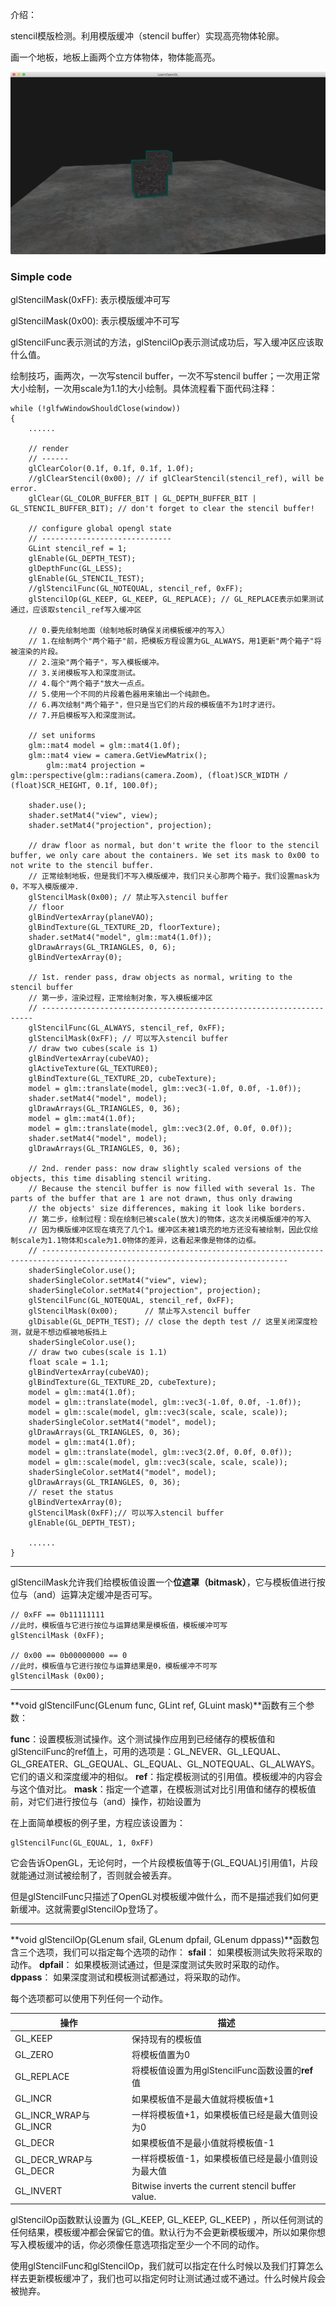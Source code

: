 介绍：

stencil模版检测。利用模版缓冲（stencil buffer）实现高亮物体轮廓。

画一个地板，地板上画两个立方体物体，物体能高亮。

![image-20190226135936302](result.jpg)



### Simple code

glStencilMask(0xFF): 表示模版缓冲可写

glStencilMask(0x00): 表示模版缓冲不可写

glStencilFunc表示测试的方法，glStencilOp表示测试成功后，写入缓冲区应该取什么值。

绘制技巧，画两次，一次写stencil buffer，一次不写stencil buffer；一次用正常大小绘制，一次用scale为1.1的大小绘制。具体流程看下面代码注释：

```
while (!glfwWindowShouldClose(window))
{
	......

    // render
    // ------
    glClearColor(0.1f, 0.1f, 0.1f, 1.0f);
    //glClearStencil(0x00); // if glClearStencil(stencil_ref), will be error.
    glClear(GL_COLOR_BUFFER_BIT | GL_DEPTH_BUFFER_BIT | GL_STENCIL_BUFFER_BIT); // don't forget to clear the stencil buffer!

    // configure global opengl state
    // -----------------------------
    GLint stencil_ref = 1;
    glEnable(GL_DEPTH_TEST);
    glDepthFunc(GL_LESS);
    glEnable(GL_STENCIL_TEST);
    //glStencilFunc(GL_NOTEQUAL, stencil_ref, 0xFF);
    glStencilOp(GL_KEEP, GL_KEEP, GL_REPLACE); // GL_REPLACE表示如果测试通过，应该取stencil_ref写入缓冲区

    // 0.要先绘制地面（绘制地板时确保关闭模板缓冲的写入）
    // 1.在绘制两个"两个箱子"前，把模板方程设置为GL_ALWAYS，用1更新"两个箱子"将被渲染的片段。
    // 2.渲染"两个箱子"，写入模板缓冲。
    // 3.关闭模板写入和深度测试。
    // 4.每个"两个箱子"放大一点点。
    // 5.使用一个不同的片段着色器用来输出一个纯颜色。
    // 6.再次绘制"两个箱子"，但只是当它们的片段的模板值不为1时才进行。
    // 7.开启模板写入和深度测试。

    // set uniforms
    glm::mat4 model = glm::mat4(1.0f);
    glm::mat4 view = camera.GetViewMatrix();
        glm::mat4 projection = glm::perspective(glm::radians(camera.Zoom), (float)SCR_WIDTH / (float)SCR_HEIGHT, 0.1f, 100.0f);

    shader.use();
    shader.setMat4("view", view);
    shader.setMat4("projection", projection);

    // draw floor as normal, but don't write the floor to the stencil buffer, we only care about the containers. We set its mask to 0x00 to not write to the stencil buffer.
    // 正常绘制地板，但是我们不写入模版缓冲，我们只关心那两个箱子。我们设置mask为0，不写入模版缓冲.
    glStencilMask(0x00); // 禁止写入stencil buffer
    // floor
    glBindVertexArray(planeVAO);
    glBindTexture(GL_TEXTURE_2D, floorTexture);
    shader.setMat4("model", glm::mat4(1.0f));
    glDrawArrays(GL_TRIANGLES, 0, 6);
    glBindVertexArray(0);

    // 1st. render pass, draw objects as normal, writing to the stencil buffer
    // 第一步，渲染过程，正常绘制对象，写入模板缓冲区
    // --------------------------------------------------------------------
    glStencilFunc(GL_ALWAYS, stencil_ref, 0xFF);
    glStencilMask(0xFF); // 可以写入stencil buffer
    // draw two cubes(scale is 1)
    glBindVertexArray(cubeVAO);
    glActiveTexture(GL_TEXTURE0);
    glBindTexture(GL_TEXTURE_2D, cubeTexture);
    model = glm::translate(model, glm::vec3(-1.0f, 0.0f, -1.0f));
    shader.setMat4("model", model);
    glDrawArrays(GL_TRIANGLES, 0, 36);
    model = glm::mat4(1.0f);
    model = glm::translate(model, glm::vec3(2.0f, 0.0f, 0.0f));
    shader.setMat4("model", model);
    glDrawArrays(GL_TRIANGLES, 0, 36);

    // 2nd. render pass: now draw slightly scaled versions of the objects, this time disabling stencil writing.
    // Because the stencil buffer is now filled with several 1s. The parts of the buffer that are 1 are not drawn, thus only drawing 
    // the objects' size differences, making it look like borders.
    // 第二步，绘制过程：现在绘制已被scale(放大)的物体，这次关闭模版缓冲的写入
    // 因为模版缓冲区现在填充了几个1。缓冲区未被1填充的地方还没有被绘制，因此仅绘制scale为1.1物体和scale为1.0物体的差异，这看起来像是物体的边框。
    // -----------------------------------------------------------------------------------------------------------------------------
    shaderSingleColor.use();
    shaderSingleColor.setMat4("view", view);
    shaderSingleColor.setMat4("projection", projection);
    glStencilFunc(GL_NOTEQUAL, stencil_ref, 0xFF);
    glStencilMask(0x00);      // 禁止写入stencil buffer
    glDisable(GL_DEPTH_TEST); // close the depth test // 这里关闭深度检测，就是不想边框被地板挡上
    shaderSingleColor.use();
    // draw two cubes(scale is 1.1)
    float scale = 1.1;
    glBindVertexArray(cubeVAO);
    glBindTexture(GL_TEXTURE_2D, cubeTexture);
    model = glm::mat4(1.0f);
    model = glm::translate(model, glm::vec3(-1.0f, 0.0f, -1.0f));
    model = glm::scale(model, glm::vec3(scale, scale, scale));
    shaderSingleColor.setMat4("model", model);
    glDrawArrays(GL_TRIANGLES, 0, 36);
    model = glm::mat4(1.0f);
    model = glm::translate(model, glm::vec3(2.0f, 0.0f, 0.0f));
    model = glm::scale(model, glm::vec3(scale, scale, scale));
    shaderSingleColor.setMat4("model", model);
    glDrawArrays(GL_TRIANGLES, 0, 36);
    // reset the status
    glBindVertexArray(0);
    glStencilMask(0xFF);// 可以写入stencil buffer
    glEnable(GL_DEPTH_TEST);

	......
}
```





---

glStencilMask允许我们给模板值设置一个**位遮罩（bitmask）**，它与模板值进行按位与（and）运算决定缓冲是否可写。

```
// 0xFF == 0b11111111
//此时，模板值与它进行按位与运算结果是模板值，模板缓冲可写
glStencilMask (0xFF);

// 0x00 == 0b00000000 == 0
//此时，模板值与它进行按位与运算结果是0，模板缓冲不可写
glStencilMask (0x00);
```



----

**void glStencilFunc(GLenum func, GLint ref, GLuint mask)**函数有三个参数：

**func**：设置模板测试操作。这个测试操作应用到已经储存的模板值和glStencilFunc的ref值上，可用的选项是：GL_NEVER、GL_LEQUAL、GL_GREATER、GL_GEQUAL、GL_EQUAL、GL_NOTEQUAL、GL_ALWAYS。它们的语义和深度缓冲的相似。
 **ref**：指定模板测试的引用值。模板缓冲的内容会与这个值对比。
 **mask**：指定一个遮罩，在模板测试对比引用值和储存的模板值前，对它们进行按位与（and）操作，初始设置为

在上面简单模板的例子里，方程应该设置为：

```
glStencilFunc(GL_EQUAL, 1, 0xFF)
```

它会告诉OpenGL，无论何时，一个片段模板值等于(GL_EQUAL)引用值1，片段就能通过测试被绘制了，否则就会被丢弃。

但是glStencilFunc只描述了OpenGL对模板缓冲做什么，而不是描述我们如何更新缓冲。这就需要glStencilOp登场了。



---

**void glStencilOp(GLenum sfail, GLenum dpfail, GLenum dppass)**函数包含三个选项，我们可以指定每个选项的动作：
 **sfail**： 如果模板测试失败将采取的动作。
 **dpfail**： 如果模板测试通过，但是深度测试失败时采取的动作。
 **dppass**： 如果深度测试和模板测试都通过，将采取的动作。

每个选项都可以使用下列任何一个动作。

| 操作                  | 描述                                               |
| --------------------- | -------------------------------------------------- |
| GL_KEEP               | 保持现有的模板值                                   |
| GL_ZERO               | 将模板值置为0                                      |
| GL_REPLACE            | 将模板值设置为用glStencilFunc函数设置的**ref**值   |
| GL_INCR               | 如果模板值不是最大值就将模板值+1                   |
| GL_INCR_WRAP与GL_INCR | 一样将模板值+1，如果模板值已经是最大值则设为0      |
| GL_DECR               | 如果模板值不是最小值就将模板值-1                   |
| GL_DECR_WRAP与GL_DECR | 一样将模板值-1，如果模板值已经是最小值则设为最大值 |
| GL_INVERT             | Bitwise inverts the current stencil buffer value.  |

glStencilOp函数默认设置为 (GL_KEEP, GL_KEEP, GL_KEEP) ，所以任何测试的任何结果，模板缓冲都会保留它的值。默认行为不会更新模板缓冲，所以如果你想写入模板缓冲的话，你必须像任意选项指定至少一个不同的动作。

使用glStencilFunc和glStencilOp，我们就可以指定在什么时候以及我们打算怎么样去更新模板缓冲了，我们也可以指定何时让测试通过或不通过。什么时候片段会被抛弃。